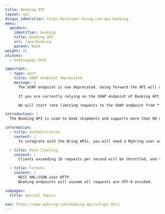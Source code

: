 ```yaml
---
title: Booking API
layout: api
disqus_identifier: https-developer-bring-com-api-booking
menu:
  apidocs:
    identifier: booking
    title: Booking API
    url: /api/booking
    parent: book
weight: 21
aliases:
  - bookingapi.html

important:
  - type: warn
    title: SOAP endpoint deprecated
    message: |
      The SOAP endpoint is now deprecated. Going forward the API will only support `application/json` and `application/xml` as Content-Type.
      
      If you are currently relying on the SOAP endpoint of Booking API, please migrate to the [JSON/XML over HTTP based endpoints](/api/booking/#make-a-booking-post).

      We will start rate limiting requests to the SOAP endpoint from **1 September 2024**, with gradually reduced request rate until **1 October**. This means that you will risk rejected requests because of rate limiting after **1 September**.

introduction: |
  The Booking API is used to book shipments and supports more than 60 different services as well as a variety of additional services. Each shipment is booked individually, and shipment number, tracking link, EDI-prenotification, label and other transport documents are created as part of the transaction. The API can also provide a list of supported services and countries based on your agreement with Bring (i.e. the customer numbers attached to your user). The Booking API has similarities with the Shipment API, but there are [differences](/api/booking-shipment/).

information:
  - title: Authentication
    content: |
      To integrate with the Bring APIs, you will need a Mybring user account with an API key. Information about prerequisites and authentication headers can be found on the general API [Getting Started page](/api/). In addition to authentication, you need to be [authorized](#authorization).

  - title: Rate limiting
    content: |
      Clients exceeding 18 requests per second will be throttled, and the response will contain http status code 429. If you have a use case requiring rates above the limit, please contact developer-booking@bring.com for assistance.

  - title: Formats
    content: |
      REST XML/JSON over HTTP.
      Booking endpoints will assume all requests are UTF-8 encoded.

subpages:
  title: Special topics

oas: https://www.mybring.com/booking-api/v3/api-docs
---
```

